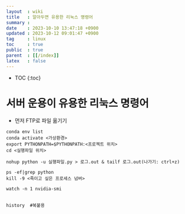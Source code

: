 ```yaml
---
layout  : wiki
title   : 알아두면 유용한 리눅스 명령어
summary : 
date    : 2023-10-10 13:47:18 +0900
updated : 2023-10-12 09:01:47 +0900
tag     : linux
toc     : true
public  : true
parent  : [[/index]]
latex   : false
---
```

* TOC
{:toc}

# 서버 운용이 유용한 리눅스 명령어
- 먼저 FTP로 파일 옮기기
 
```linux
conda env list
conda activate <가상환경>
export PYTHONPATH=$PYTHONPATH:<프로젝트 위치>
cd <실행파일 위치>

nohup python -u 실행파일.py > 로그.out & tailf 로그.out(나가기: ctrl+z)

ps -ef|grep python
kill -9 <죽이고 싶은 프로세스 넘버>

watch -n 1 nvidia-smi


history  #복붙용
```
